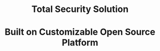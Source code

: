 <h1 align="center">Total Security Solution</h1>
<h1 align="center">Built on Customizable Open Source Platform</h1>


